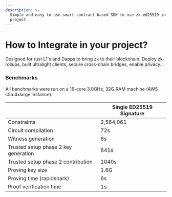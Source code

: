 ```yaml
---
description: >-
  Simple and easy to use smart contract based SDK to use zk-ed25519 in your
  project
---
```


# How to Integrate in your project?

Designed for rust L1's and Dapps to bring zk to their blockchain. Deploy zk-rollups, built ultralight clients, secure cross-chain bridges, enable privacy...

### Benchmarks

All benchmarks were run on a 16-core 3.0GHz, 32G RAM machine (AWS c5a.4xlarge instance).

|                                      | Single ED25519 Signature |
| ------------------------------------ | ------------------------ |
| Constraints                          | 2,564,061                |
| Circuit compilation                  | 72s                      |
| Witness generation                   | 6s                       |
| Trusted setup phase 2 key generation | 841s                     |
| Trusted setup phase 2 contribution   | 1040s                    |
| Proving key size                     | 1.6G                     |
| Proving time (rapidsnark)            | 6s                       |
| Proof verification time              | 1s                       |



